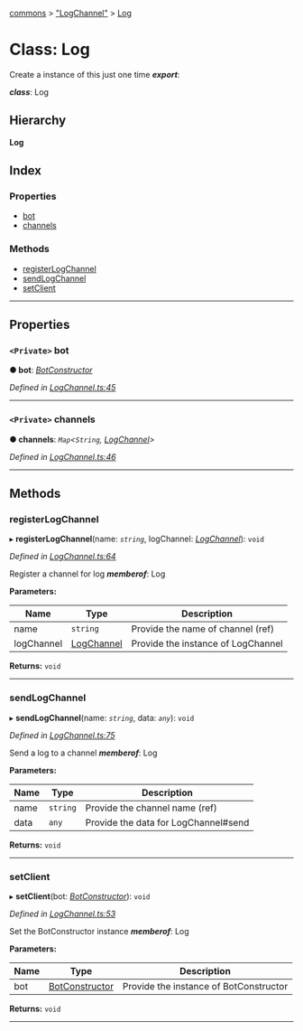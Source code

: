 [commons](../README.md) > ["LogChannel"](../modules/_logchannel_.md) > [Log](../classes/_logchannel_.log.md)

# Class: Log

Create a instance of this just one time
*__export__*: 

*__class__*: Log

## Hierarchy

**Log**

## Index

### Properties

* [bot](_logchannel_.log.md#bot)
* [channels](_logchannel_.log.md#channels)

### Methods

* [registerLogChannel](_logchannel_.log.md#registerlogchannel)
* [sendLogChannel](_logchannel_.log.md#sendlogchannel)
* [setClient](_logchannel_.log.md#setclient)

---

## Properties

<a id="bot"></a>

### `<Private>` bot

**● bot**: *[BotConstructor](_discordbot_.botconstructor.md)*

*Defined in [LogChannel.ts:45](https://github.com/Maxime6678/commons/blob/72bac02/src/LogChannel.ts#L45)*

___
<a id="channels"></a>

### `<Private>` channels

**● channels**: *`Map`<`String`, [LogChannel](_logchannel_.logchannel.md)>*

*Defined in [LogChannel.ts:46](https://github.com/Maxime6678/commons/blob/72bac02/src/LogChannel.ts#L46)*

___

## Methods

<a id="registerlogchannel"></a>

###  registerLogChannel

▸ **registerLogChannel**(name: *`string`*, logChannel: *[LogChannel](_logchannel_.logchannel.md)*): `void`

*Defined in [LogChannel.ts:64](https://github.com/Maxime6678/commons/blob/72bac02/src/LogChannel.ts#L64)*

Register a channel for log
*__memberof__*: Log

**Parameters:**

| Name | Type | Description |
| ------ | ------ | ------ |
| name | `string` |  Provide the name of channel (ref) |
| logChannel | [LogChannel](_logchannel_.logchannel.md) |  Provide the instance of LogChannel |

**Returns:** `void`

___
<a id="sendlogchannel"></a>

###  sendLogChannel

▸ **sendLogChannel**(name: *`string`*, data: *`any`*): `void`

*Defined in [LogChannel.ts:75](https://github.com/Maxime6678/commons/blob/72bac02/src/LogChannel.ts#L75)*

Send a log to a channel
*__memberof__*: Log

**Parameters:**

| Name | Type | Description |
| ------ | ------ | ------ |
| name | `string` |  Provide the channel name (ref) |
| data | `any` |  Provide the data for LogChannel#send |

**Returns:** `void`

___
<a id="setclient"></a>

###  setClient

▸ **setClient**(bot: *[BotConstructor](_discordbot_.botconstructor.md)*): `void`

*Defined in [LogChannel.ts:53](https://github.com/Maxime6678/commons/blob/72bac02/src/LogChannel.ts#L53)*

Set the BotConstructor instance
*__memberof__*: Log

**Parameters:**

| Name | Type | Description |
| ------ | ------ | ------ |
| bot | [BotConstructor](_discordbot_.botconstructor.md) |  Provide the instance of BotConstructor |

**Returns:** `void`

___

